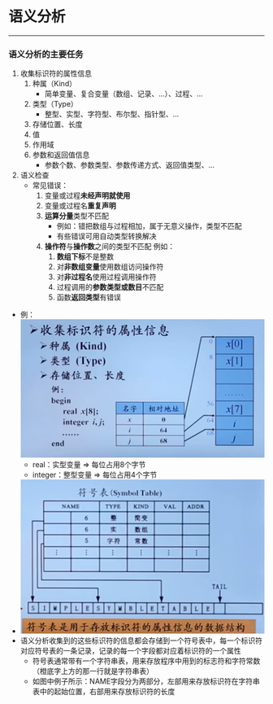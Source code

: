 # 语义分析
---

### 语义分析的主要任务

1.  收集标识符的属性信息
	1. 种属（Kind）
		- 简单变量、复合变量（数组、记录、...）、过程、...
	2. 类型（Type）
		- 整型、实型、字符型、布尔型、指针型、...
	3. 存储位置、长度
	4. 值
	5. 作用域
	6. 参数和返回值信息
		- 参数个数、参数类型、参数传递方式、返回值类型、...
2. 语义检查
	- 常见错误：
		1. 变量或过程**未经声明就使用**
		2. 变量或过程名**重复声明**
		3. **运算分量**类型不匹配
			- 例如：错把数组与过程相加，属于无意义操作，类型不匹配
			- 有些错误可用自动类型转换解决
		4. **操作符**与**操作数**之间的类型不匹配
			例如：
			1. **数组下标**不是整数
			2. 对**非数组变量**使用数组访问操作符
			3. 对**非过程名**使用过程调用操作符
			4. 过程调用的**参数类型或数目**不匹配
			5. 函数**返回类型**有错误
- 例：![](assets/Pasted%20image%2020241024201525.png)
	- real：实型变量 $\Rightarrow$ 每位占用8个字节
	- integer：整型变量 $\Rightarrow$ 每位占用4个字节
- ![](assets/Pasted%20image%2020241024202114.png)
- 语义分析收集到的这些标识符的信息都会存储到一个符号表中，每一个标识符对应符号表的一条记录，记录的每一个字段都对应着标识符的一个属性
	- 符号表通常带有一个字符串表，用来存放程序中用到的标志符和字符常数（橙底字上方的那一行就是字符串表）
	- 如图中例子所示：NAME字段分为两部分，左部用来存放标识符在字符串表中的起始位置，右部用来存放标识符的长度